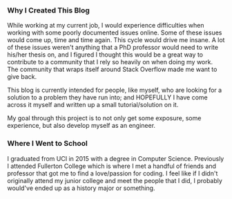 ### Why I Created This Blog

While working at my current job, I would experience difficulties when working with some poorly documented issues online. Some of these issues would come up, time and time again. This cycle would drive me insane. A lot of these issues weren't anything that a PhD professor would need to write his/her thesis on, and I figured I thought this would be a great way to contribute to a community that I rely so heavily on when doing my work. The community that wraps itself around Stack Overflow made me want to give back. 

This blog is currently intended for people, like myself, who are looking for a solution to a problem they have run into; and HOPEFULLY I have come across it myself and written up a small tutorial/solution on it. 

My goal through this project is to not only get some exposure, some experience, but also develop myself as an engineer.
### Where I Went to School

I graduated from UCI in 2015 with a degree in Computer Science. Previously I attended Fullerton College which is where I met a handful of friends and professor that got me to find a love/passion for coding. I feel like if I didn't originally attend my junior college and meet the people that I did, I probably would've ended up as a history major or something.